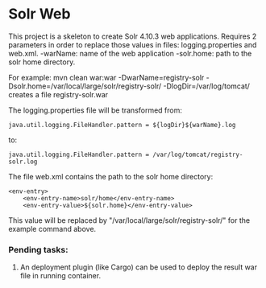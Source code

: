 Solr Web 
=============
This project is a skeleton to create Solr 4.10.3 web applications.
Requires 2 parameters in order to replace those values in files: logging.properties and web.xml.
  -warName: name of the web application
  -solr.home: path to the solr home directory.
  
For example:
mvn clean war:war -DwarName=registry-solr -Dsolr.home=/var/local/large/solr/registry-solr/ -DlogDir=/var/log/tomcat/
creates a file registry-solr.war

The logging.properties file will be transformed from:

```java.util.logging.FileHandler.pattern = ${logDir}${warName}.log```

 to:
 
```java.util.logging.FileHandler.pattern = /var/log/tomcat/registry-solr.log```

The file web.xml contains the path to the solr home directory:
```
<env-entry>
    <env-entry-name>solr/home</env-entry-name>
    <env-entry-value>${solr.home}</env-entry-value> 
```
This value will be replaced by "/var/local/large/solr/registry-solr/" for the example command above.
    
### Pending tasks:
1. An deployment plugin (like Cargo) can be used to deploy the result war file in running container.


